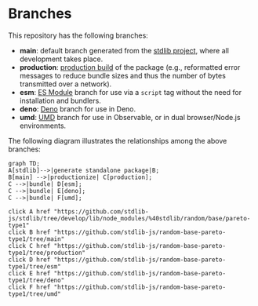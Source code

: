 <!--

@license Apache-2.0

Copyright (c) 2022 The Stdlib Authors.

Licensed under the Apache License, Version 2.0 (the "License");
you may not use this file except in compliance with the License.
You may obtain a copy of the License at

    http://www.apache.org/licenses/LICENSE-2.0

Unless required by applicable law or agreed to in writing, software
distributed under the License is distributed on an "AS IS" BASIS,
WITHOUT WARRANTIES OR CONDITIONS OF ANY KIND, either express or implied.
See the License for the specific language governing permissions and
limitations under the License.

-->

# Branches

This repository has the following branches:

-   **main**: default branch generated from the [stdlib project][stdlib-url], where all development takes place.
-   **production**: [production build][production-url] of the package (e.g., reformatted error messages to reduce bundle sizes and thus the number of bytes transmitted over a network).
-   **esm**: [ES Module][esm-url] branch for use via a `script` tag without the need for installation and bundlers.
-   **deno**: [Deno][deno-url] branch for use in Deno.
-   **umd**: [UMD][umd-url] branch for use in Observable, or in dual browser/Node.js environments.

The following diagram illustrates the relationships among the above branches:

```mermaid
graph TD;
A[stdlib]-->|generate standalone package|B;
B[main] -->|productionize| C[production];
C -->|bundle| D[esm];
C -->|bundle| E[deno];
C -->|bundle| F[umd];

click A href "https://github.com/stdlib-js/stdlib/tree/develop/lib/node_modules/%40stdlib/random/base/pareto-type1"
click B href "https://github.com/stdlib-js/random-base-pareto-type1/tree/main"
click C href "https://github.com/stdlib-js/random-base-pareto-type1/tree/production"
click D href "https://github.com/stdlib-js/random-base-pareto-type1/tree/esm"
click E href "https://github.com/stdlib-js/random-base-pareto-type1/tree/deno"
click F href "https://github.com/stdlib-js/random-base-pareto-type1/tree/umd"
```

[stdlib-url]: https://github.com/stdlib-js/stdlib/tree/develop/lib/node_modules/%40stdlib/random/base/pareto-type1
[production-url]: https://github.com/stdlib-js/random-base-pareto-type1/tree/production
[deno-url]: https://github.com/stdlib-js/random-base-pareto-type1/tree/deno
[umd-url]: https://github.com/stdlib-js/random-base-pareto-type1/tree/umd
[esm-url]: https://github.com/stdlib-js/random-base-pareto-type1/tree/esm